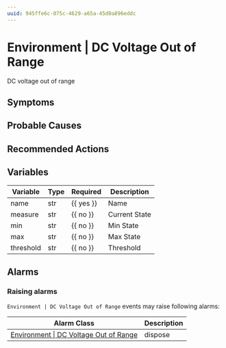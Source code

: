 ```yaml
---
uuid: 945ffe6c-075c-4629-a65a-45d0a896eddc
---
```

# Environment | DC Voltage Out of Range

DC voltage out of range

## Symptoms

## Probable Causes

## Recommended Actions

## Variables

| Variable  | Type | Required  | Description   |
| --------- | ---- | --------- | ------------- |
| name      | str  | {{ yes }} | Name          |
| measure   | str  | {{ no }}  | Current State |
| min       | str  | {{ no }}  | Min State     |
| max       | str  | {{ no }}  | Max State     |
| threshold | str  | {{ no }}  | Threshold     |

## Alarms

### Raising alarms

`Environment | DC Voltage Out of Range` events may raise following alarms:

| Alarm Class                                                                                                    | Description |
| -------------------------------------------------------------------------------------------------------------- | ----------- |
| [Environment \| DC Voltage Out of Range](../../alarm-classes-reference/environment/dc-voltage-out-of-range.md) | dispose     |
